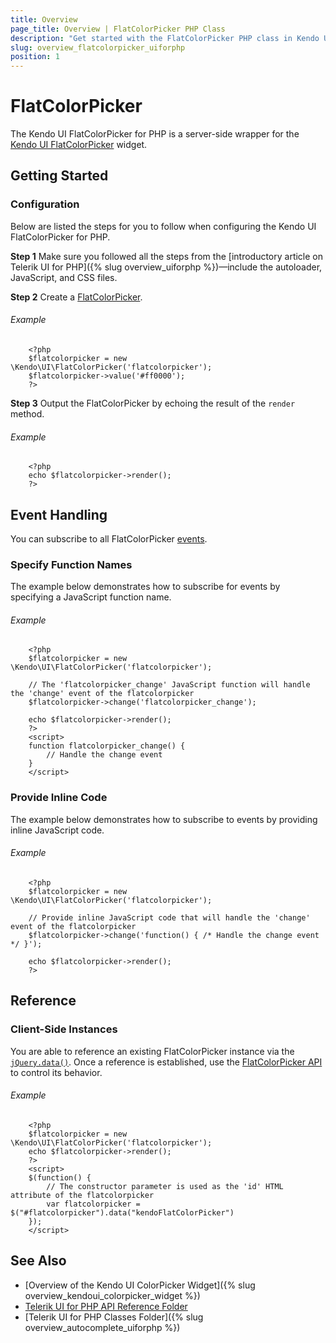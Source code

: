 ```yaml
---
title: Overview
page_title: Overview | FlatColorPicker PHP Class
description: "Get started with the FlatColorPicker PHP class in Kendo UI."
slug: overview_flatcolorpicker_uiforphp
position: 1
---
```


# FlatColorPicker

The Kendo UI FlatColorPicker for PHP is a server-side wrapper for the [Kendo UI FlatColorPicker](/api/javascript/ui/flatcolorpicker) widget.

## Getting Started

### Configuration

Below are listed the steps for you to follow when configuring the Kendo UI FlatColorPicker for PHP.

**Step 1** Make sure you followed all the steps from the [introductory article on Telerik UI for PHP]({% slug overview_uiforphp %})&mdash;include the autoloader, JavaScript, and CSS files.

**Step 2** Create a [FlatColorPicker](/api/php/Kendo/UI/FlatColorPicker).

###### Example

        <?php
        $flatcolorpicker = new \Kendo\UI\FlatColorPicker('flatcolorpicker');
        $flatcolorpicker->value('#ff0000');
        ?>

**Step 3** Output the FlatColorPicker by echoing the result of the `render` method.

###### Example

        <?php
        echo $flatcolorpicker->render();
        ?>

## Event Handling

You can subscribe to all FlatColorPicker [events](/api/javascript/ui/flatcolorpicker#events).

### Specify Function Names

The example below demonstrates how to subscribe for events by specifying a JavaScript function name.

###### Example

        <?php
        $flatcolorpicker = new \Kendo\UI\FlatColorPicker('flatcolorpicker');

        // The 'flatcolorpicker_change' JavaScript function will handle the 'change' event of the flatcolorpicker
        $flatcolorpicker->change('flatcolorpicker_change');

        echo $flatcolorpicker->render();
        ?>
        <script>
        function flatcolorpicker_change() {
            // Handle the change event
        }
        </script>

### Provide Inline Code

The example below demonstrates how to subscribe to events by providing inline JavaScript code.

###### Example

        <?php
        $flatcolorpicker = new \Kendo\UI\FlatColorPicker('flatcolorpicker');

        // Provide inline JavaScript code that will handle the 'change' event of the flatcolorpicker
        $flatcolorpicker->change('function() { /* Handle the change event */ }');

        echo $flatcolorpicker->render();
        ?>


<!--*-->
## Reference

### Client-Side Instances

You are able to reference an existing FlatColorPicker instance via the [`jQuery.data()`](http://api.jquery.com/jQuery.data/). Once a reference is established, use the [FlatColorPicker API](/api/javascript/ui/flatcolorpicker#methods) to control its behavior.

###### Example

        <?php
        $flatcolorpicker = new \Kendo\UI\FlatColorPicker('flatcolorpicker');
        echo $flatcolorpicker->render();
        ?>
        <script>
        $(function() {
            // The constructor parameter is used as the 'id' HTML attribute of the flatcolorpicker
            var flatcolorpicker = $("#flatcolorpicker").data("kendoFlatColorPicker")
        });
        </script>

## See Also

* [Overview of the Kendo UI ColorPicker Widget]({% slug overview_kendoui_colorpicker_widget %})
* [Telerik UI for PHP API Reference Folder](/api/php/Kendo/UI/AutoComplete)
* [Telerik UI for PHP Classes Folder]({% slug overview_autocomplete_uiforphp %})
